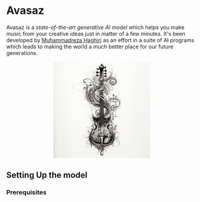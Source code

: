 # Avasaz 

Avasaz is a _state-of-the-art generative AI model_ which helps you make music from your creative ideas just in matter of a few minutes. It's been developed by [Muhammadreza Haghiri](https://haghiri75.com/en) as an effort in a suite of AI programs which leads to making the world a much better place for our future generations. 

<p align="center">
    <img src="https://github.com/prp-e/avasaz/blob/main/avasaz_logo.png?raw=true" width=256 height=256 />
</p>

## Setting Up the model 

### Prerequisites